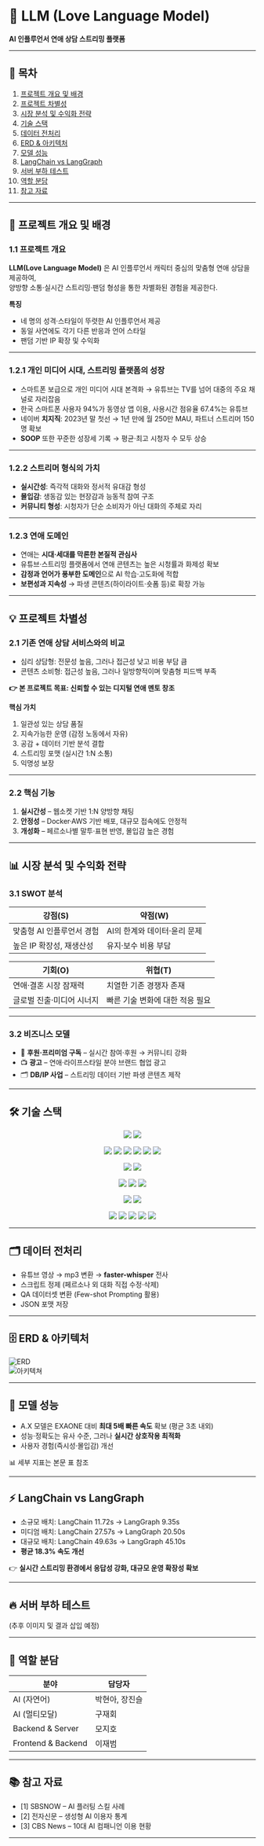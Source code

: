 # 💖 LLM (Love Language Model)  
**AI 인플루언서 연애 상담 스트리밍 플랫폼**

---

## 📌 목차
1. [프로젝트 개요 및 배경](#-프로젝트-개요-및-배경)  
2. [프로젝트 차별성](#-프로젝트-차별성)  
3. [시장 분석 및 수익화 전략](#-시장-분석-및-수익화-전략)  
4. [기술 스택](#-기술-스택)  
5. [데이터 전처리](#-데이터-전처리)  
6. [ERD & 아키텍처](#-erd--아키텍처)  
7. [모델 성능](#-모델-성능)  
8. [LangChain vs LangGraph](#-langchain-vs-langgraph)  
9. [서버 부하 테스트](#-서버-부하-테스트)  
10. [역할 분담](#-역할-분담)  
11. [참고 자료](#-참고-자료)  

---

## 📖 프로젝트 개요 및 배경  

### 1.1 프로젝트 개요
**LLM(Love Language Model)** 은 AI 인플루언서 캐릭터 중심의 맞춤형 연애 상담을 제공하여,  
양방향 소통·실시간 스트리밍·팬덤 형성을 통한 차별화된 경험을 제공한다.  

**특징**  
- 네 명의 성격·스타일이 뚜렷한 AI 인플루언서 제공  
- 동일 사연에도 각기 다른 반응과 언어 스타일  
- 팬덤 기반 IP 확장 및 수익화  

---

### 1.2.1 개인 미디어 시대, 스트리밍 플랫폼의 성장 
- 스마트폰 보급으로 개인 미디어 시대 본격화 → 유튜브는 TV를 넘어 대중의 주요 채널로 자리잡음  
- 한국 스마트폰 사용자 94%가 동영상 앱 이용, 사용시간 점유율 67.4%는 유튜브  
- 네이버 **치지직**: 2023년 말 첫선 → 1년 만에 월 250만 MAU, 파트너 스트리머 150명 확보  
- **SOOP** 또한 꾸준한 성장세 기록 → 평균·최고 시청자 수 모두 상승  

---

### 1.2.2 스트리머 형식의 가치 
- **실시간성**: 즉각적 대화와 정서적 유대감 형성  
- **몰입감**: 생동감 있는 현장감과 능동적 참여 구조  
- **커뮤니티 형성**: 시청자가 단순 소비자가 아닌 대화의 주체로 자리  

---

### 1.2.3 연애 도메인 
- 연애는 **시대·세대를 막론한 본질적 관심사**  
- 유튜브·스트리밍 플랫폼에서 연애 콘텐츠는 높은 시청률과 화제성 확보  
- **감정과 언어가 풍부한 도메인**으로 AI 학습·고도화에 적합  
- **보편성과 지속성** → 파생 콘텐츠(하이라이트·숏폼 등)로 확장 가능  

---

## 💡 프로젝트 차별성  

### 2.1 기존 연애 상담 서비스와의 비교  
- 심리 상담형: 전문성 높음, 그러나 접근성 낮고 비용 부담 큼  
- 콘텐츠 소비형: 접근성 높음, 그러나 일방향적이며 맞춤형 피드백 부족  

**👉 본 프로젝트 목표: 신뢰할 수 있는 디지털 연애 멘토 창조**  

**핵심 가치**  
1. 일관성 있는 상담 품질  
2. 지속가능한 운영 (감정 노동에서 자유)  
3. 공감 + 데이터 기반 분석 결합  
4. 스트리밍 포맷 (실시간 1:N 소통)  
5. 익명성 보장  

---

### 2.2 핵심 기능
1. **실시간성** – 웹소켓 기반 1:N 양방향 채팅  
2. **안정성** – Docker·AWS 기반 배포, 대규모 접속에도 안정적  
3. **개성화** – 페르소나별 말투·표현 반영, 몰입감 높은 경험  

---

## 📊 시장 분석 및 수익화 전략  

### 3.1 SWOT 분석  

| 강점(S) | 약점(W) |
|---------|---------|
| 맞춤형 AI 인플루언서 경험 | AI의 한계와 데이터·윤리 문제 |
| 높은 IP 확장성, 재생산성 | 유지·보수 비용 부담 |

| 기회(O) | 위협(T) |
|---------|---------|
| 연애·결혼 시장 잠재력 | 치열한 기존 경쟁자 존재 |
| 글로벌 진출·미디어 시너지 | 빠른 기술 변화에 대한 적응 필요 |

---

### 3.2 비즈니스 모델  
- 💸 **후원·프리미엄 구독** – 실시간 참여·후원 → 커뮤니티 강화  
- 📺 **광고** – 연애·라이프스타일 분야 브랜드 협업 광고  
- 🗂️ **DB/IP 사업** – 스트리밍 데이터 기반 파생 콘텐츠 제작  

---

## 🛠️ 기술 스택  

<p align="center">
  <img src="https://img.shields.io/badge/Python-3776AB?style=for-the-badge&logo=Python&logoColor=white">
  <img src="https://img.shields.io/badge/JavaScript-F7DF1E?style=for-the-badge&logo=JavaScript&logoColor=black">
</p>

<p align="center">
  <img src="https://img.shields.io/badge/Docker-2496ED?style=for-the-badge&logo=Docker&logoColor=white">
  <img src="https://img.shields.io/badge/Ubuntu-E95420?style=for-the-badge&logo=Ubuntu&logoColor=white">
  <img src="https://img.shields.io/badge/AWS EC2-FF9900?style=for-the-badge&logo=amazon-ec2&logoColor=white">
  <img src="https://img.shields.io/badge/AWS ElastiCache-FF4F8B?style=for-the-badge&logo=amazonaws&logoColor=white">
  <img src="https://img.shields.io/badge/AWS RDS-527FFF?style=for-the-badge&logo=amazon-rds&logoColor=white">
  <img src="https://img.shields.io/badge/AWS ELB-FF9900?style=for-the-badge&logo=awselasticloadbalancing&logoColor=white">
</p>

<p align="center">
  <img src="https://img.shields.io/badge/Nginx-009639?style=for-the-badge&logo=nginx&logoColor=white">
  <img src="https://img.shields.io/badge/React-61DAFB?style=for-the-badge&logo=React&logoColor=black">
</p>

<p align="center">
  <img src="https://img.shields.io/badge/Django-092E20?style=for-the-badge&logo=django&logoColor=white">
  <img src="https://img.shields.io/badge/Django Channels-44B78B?style=for-the-badge&logo=django&logoColor=white">
  <img src="https://img.shields.io/badge/FastAPI-009688?style=for-the-badge&logo=fastapi&logoColor=white">
</p>

<p align="center">
  <img src="https://img.shields.io/badge/PostgreSQL-4169E1?style=for-the-badge&logo=PostgreSQL&logoColor=white">
  <img src="https://img.shields.io/badge/Redis-DC382D?style=for-the-badge&logo=Redis&logoColor=white">
</p>

<p align="center">
  <img src="https://img.shields.io/badge/PyTorch-EE4C2C?style=for-the-badge&logo=PyTorch&logoColor=white">
  <img src="https://img.shields.io/badge/HuggingFace-FFB000?style=for-the-badge&logo=huggingface&logoColor=black">
  <img src="https://img.shields.io/badge/OpenAI-412991?style=for-the-badge&logo=OpenAI&logoColor=white">
  <img src="https://img.shields.io/badge/LangChain-00A98F?style=for-the-badge&logoColor=white">
  <img src="https://img.shields.io/badge/LangGraph-8A2BE2?style=for-the-badge&logoColor=white">
</p>

---

## 🗂️ 데이터 전처리  

- 유튜브 영상 → mp3 변환 → **faster-whisper** 전사  
- 스크립트 정제 (페르소나 외 대화 직접 수정·삭제)  
- QA 데이터셋 변환 (Few-shot Prompting 활용)  
- JSON 포맷 저장  

---

## 🗄️ ERD & 아키텍처  

![ERD](https://github.com/user-attachments/assets/2de4f245-a2b7-4080-96c1-ff07bdb633aa)  
![아키텍쳐](https://github.com/user-attachments/assets/bf9c1fff-3a84-43e5-aa87-092bb552a2d1)  

---

## 🤖 모델 성능  

- A.X 모델은 EXAONE 대비 **최대 5배 빠른 속도** 확보 (평균 3초 내외)  
- 성능·정확도는 유사 수준, 그러나 **실시간 상호작용 최적화**  
- 사용자 경험(즉시성·몰입감) 개선  

📊 세부 지표는 본문 표 참조  

---

## ⚡ LangChain vs LangGraph  

- 소규모 배치: LangChain 11.72s → LangGraph 9.35s  
- 미디엄 배치: LangChain 27.57s → LangGraph 20.50s  
- 대규모 배치: LangChain 49.63s → LangGraph 45.10s  
- **평균 18.3% 속도 개선**  

👉 **실시간 스트리밍 환경에서 응답성 강화, 대규모 운영 확장성 확보**  

---

## 🔥 서버 부하 테스트  
(추후 이미지 및 결과 삽입 예정)  

---

## 👥 역할 분담  

| 분야 | 담당자 |
|------|--------|
| AI (자연어) | 박현아, 장진슬 |
| AI (멀티모달) | 구재회 |
| Backend & Server | 모지호 |
| Frontend & Backend | 이재범 |

---

## 📚 참고 자료  
- [1] SBSNOW – AI 플러팅 스킬 사례  
- [2] 전자신문 – 생성형 AI 이용자 통계  
- [3] CBS News – 10대 AI 컴패니언 이용 현황  

---

